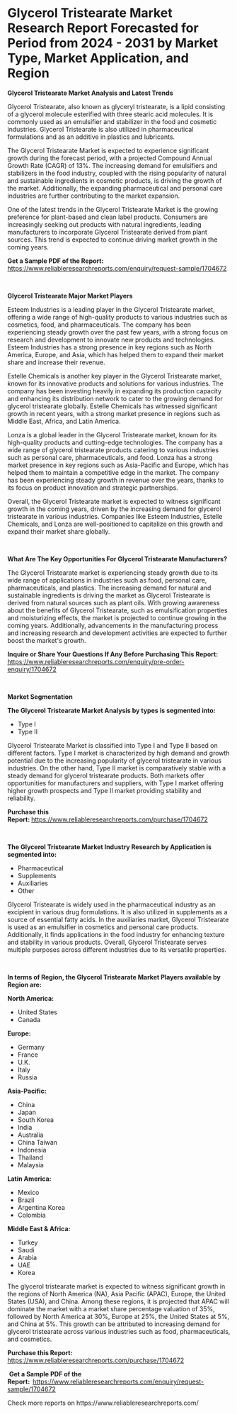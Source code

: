 <p><h1>Glycerol Tristearate Market Research Report Forecasted for Period from 2024 -  2031 by Market Type, Market Application, and Region</h1></p><p><strong>Glycerol Tristearate Market Analysis and Latest Trends</strong></p>
<p><p>Glycerol Tristearate, also known as glyceryl tristearate, is a lipid consisting of a glycerol molecule esterified with three stearic acid molecules. It is commonly used as an emulsifier and stabilizer in the food and cosmetic industries. Glycerol Tristearate is also utilized in pharmaceutical formulations and as an additive in plastics and lubricants.</p><p>The Glycerol Tristearate Market is expected to experience significant growth during the forecast period, with a projected Compound Annual Growth Rate (CAGR) of 13%. The increasing demand for emulsifiers and stabilizers in the food industry, coupled with the rising popularity of natural and sustainable ingredients in cosmetic products, is driving the growth of the market. Additionally, the expanding pharmaceutical and personal care industries are further contributing to the market expansion.</p><p>One of the latest trends in the Glycerol Tristearate Market is the growing preference for plant-based and clean label products. Consumers are increasingly seeking out products with natural ingredients, leading manufacturers to incorporate Glycerol Tristearate derived from plant sources. This trend is expected to continue driving market growth in the coming years.</p></p>
<p><strong>Get a Sample PDF of the Report:&nbsp;</strong> <a href="https://www.reliableresearchreports.com/enquiry/request-sample/1704672">https://www.reliableresearchreports.com/enquiry/request-sample/1704672</a></p>
<p>&nbsp;</p>
<p><strong>Glycerol Tristearate Major Market Players</strong></p>
<p><p>Esteem Industries is a leading player in the Glycerol Tristearate market, offering a wide range of high-quality products to various industries such as cosmetics, food, and pharmaceuticals. The company has been experiencing steady growth over the past few years, with a strong focus on research and development to innovate new products and technologies. Esteem Industries has a strong presence in key regions such as North America, Europe, and Asia, which has helped them to expand their market share and increase their revenue.</p><p>Estelle Chemicals is another key player in the Glycerol Tristearate market, known for its innovative products and solutions for various industries. The company has been investing heavily in expanding its production capacity and enhancing its distribution network to cater to the growing demand for glycerol tristearate globally. Estelle Chemicals has witnessed significant growth in recent years, with a strong market presence in regions such as Middle East, Africa, and Latin America.</p><p>Lonza is a global leader in the Glycerol Tristearate market, known for its high-quality products and cutting-edge technologies. The company has a wide range of glycerol tristearate products catering to various industries such as personal care, pharmaceuticals, and food. Lonza has a strong market presence in key regions such as Asia-Pacific and Europe, which has helped them to maintain a competitive edge in the market. The company has been experiencing steady growth in revenue over the years, thanks to its focus on product innovation and strategic partnerships.</p><p>Overall, the Glycerol Tristearate market is expected to witness significant growth in the coming years, driven by the increasing demand for glycerol tristearate in various industries. Companies like Esteem Industries, Estelle Chemicals, and Lonza are well-positioned to capitalize on this growth and expand their market share globally.</p></p>
<p>&nbsp;</p>
<p><strong>What Are The Key Opportunities For Glycerol Tristearate Manufacturers?</strong></p>
<p><p>The Glycerol Tristearate market is experiencing steady growth due to its wide range of applications in industries such as food, personal care, pharmaceuticals, and plastics. The increasing demand for natural and sustainable ingredients is driving the market as Glycerol Tristearate is derived from natural sources such as plant oils. With growing awareness about the benefits of Glycerol Tristearate, such as emulsification properties and moisturizing effects, the market is projected to continue growing in the coming years. Additionally, advancements in the manufacturing process and increasing research and development activities are expected to further boost the market's growth.</p></p>
<p><strong>Inquire or Share Your Questions If Any Before Purchasing This Report:</strong> <a href="https://www.reliableresearchreports.com/enquiry/pre-order-enquiry/1704672">https://www.reliableresearchreports.com/enquiry/pre-order-enquiry/1704672</a></p>
<p>&nbsp;</p>
<p><strong>Market Segmentation</strong></p>
<p><strong>The Glycerol Tristearate Market Analysis by types is segmented into:</strong></p>
<p><ul><li>Type I</li><li>Type II</li></ul></p>
<p><p>Glycerol Tristearate Market is classified into Type I and Type II based on different factors. Type I market is characterized by high demand and growth potential due to the increasing popularity of glycerol tristearate in various industries. On the other hand, Type II market is comparatively stable with a steady demand for glycerol tristearate products. Both markets offer opportunities for manufacturers and suppliers, with Type I market offering higher growth prospects and Type II market providing stability and reliability.</p></p>
<p><strong>Purchase this Report:&nbsp;</strong><a href="https://www.reliableresearchreports.com/purchase/1704672">https://www.reliableresearchreports.com/purchase/1704672</a></p>
<p>&nbsp;</p>
<p><strong>The Glycerol Tristearate Market Industry Research by Application is segmented into:</strong></p>
<p><ul><li>Pharmaceutical</li><li>Supplements</li><li>Auxiliaries</li><li>Other</li></ul></p>
<p><p>Glycerol Tristearate is widely used in the pharmaceutical industry as an excipient in various drug formulations. It is also utilized in supplements as a source of essential fatty acids. In the auxiliaries market, Glycerol Tristearate is used as an emulsifier in cosmetics and personal care products. Additionally, it finds applications in the food industry for enhancing texture and stability in various products. Overall, Glycerol Tristearate serves multiple purposes across different industries due to its versatile properties.</p></p>
<p>&nbsp;</p>
<p><strong>In terms of Region, the Glycerol Tristearate Market Players available by Region are:</strong></p>
<p>
    <p> <strong> North America: </strong>
        <ul>
            <li>United States</li>
            <li>Canada</li>
        </ul>
        </p> 
    <p> <strong> Europe: </strong>
        <ul>
            <li>Germany</li>
            <li>France</li>
            <li>U.K.</li>
            <li>Italy</li>
            <li>Russia</li>
        </ul>
        </p> 
    <p> <strong> Asia-Pacific: </strong>
        <ul>
            <li>China</li>
            <li>Japan</li>
            <li>South Korea</li>
            <li>India</li>
            <li>Australia</li>
            <li>China Taiwan</li>
            <li>Indonesia</li>
            <li>Thailand</li>
            <li>Malaysia</li>
        </ul>
        </p> 
    <p> <strong> Latin America: </strong>
        <ul>
            <li>Mexico</li>
            <li>Brazil</li>
            <li>Argentina Korea</li>
            <li>Colombia</li>
        </ul>
        </p> 
    <p> <strong> Middle East & Africa: </strong>
        <ul>
            <li>Turkey</li>
            <li>Saudi</li>
            <li>Arabia</li>
            <li>UAE</li>
            <li>Korea</li>
        </ul>
    </p>
    </p>
<p><p>The glycerol tristearate market is expected to witness significant growth in the regions of North America (NA), Asia Pacific (APAC), Europe, the United States (USA), and China. Among these regions, it is projected that APAC will dominate the market with a market share percentage valuation of 35%, followed by North America at 30%, Europe at 25%, the United States at 5%, and China at 5%. This growth can be attributed to increasing demand for glycerol tristearate across various industries such as food, pharmaceuticals, and cosmetics.</p></p>
<p><strong>Purchase this Report: </strong><a href="https://www.reliableresearchreports.com/purchase/1704672">https://www.reliableresearchreports.com/purchase/1704672</a></p>
<p>&nbsp;<strong>Get a Sample PDF of the Report:&nbsp;&nbsp;</strong><a href="https://www.reliableresearchreports.com/enquiry/request-sample/1704672">https://www.reliableresearchreports.com/enquiry/request-sample/1704672</a></p>
<p><strong></strong></p>
<p>Check more reports on https://www.reliableresearchreports.com/</p>